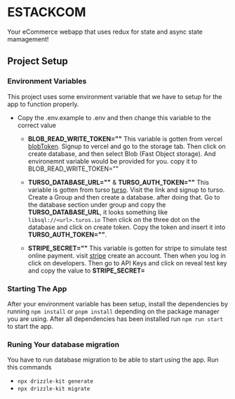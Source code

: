 # ESTACKCOM

Your eCommerce webapp that uses redux for state and async state mamagement!

## Project Setup

### Environment Variables

This project uses some environment variable that we have to setup for the app to function properly.

- Copy the .env.example to .env and then change this variable to the correct value

    - **BLOB_READ_WRITE_TOKEN=""** This variable is gotten from vercel [blobToken](https://vercel.com). Signup to vercel and go to the storage
      tab. Then click on create database, and then select Blob (Fast Object storage). And environemnt variable would be provided for you.
      copy it to BLOB_READ_WRITE_TOKEN="<env variable you got>"

    - **TURSO_DATABASE_URL=""** & **TURSO_AUTH_TOKEN=""** This variable is gotten from turso [turso](https://app.turso.tech). Visit the link and
      signup to turso. Create a Group and then create a database. after doing that. Go to the database section under group and copy the
      **TURSO_DATABASE_URL**, it looks something like `libsql://<url>.turos.io` Then click on the three dot on the database and click on create
      token. Copy the token and insert it into **TURSO_AUTH_TOKEN="<token>"**.

    - **STRIPE_SECRET=""** This variable is gotten for stripe to simulate test online payment. visit [stripe](https://dashboard.stripe.com/test/dashboard) create an account. Then when you log in click on developers. Then go to API Keys and click on reveal test key and copy the value to **STRIPE_SECRET=<Secret Key>**

### Starting The App

After your environment variable has been setup, install the dependencies by running `npm install` or `pnpm install` depending on the package
manager you are using. After all dependencies has been installed run `npm run start` to start the app.

### Runing Your database migration

You have to run database migration to be able to start using the app. Run this commands

- `npx drizzle-kit generate`
- `npx drizzle-kit migrate`
